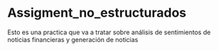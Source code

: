 # Assigment_no_estructurados
Esto es una practica que va a tratar sobre análisis de sentimientos de noticias financieras y generación de noticias
